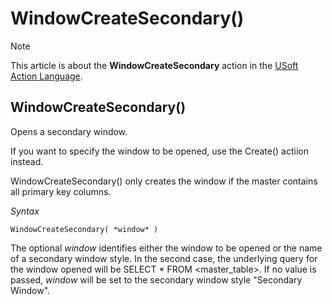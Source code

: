 # WindowCreateSecondary()



> [!NOTE]
> This article is about the **WindowCreateSecondary** action in the [USoft Action Language](/docs/Task%20flow/Action%20Language%20reference/USoft%20Action%20Language.md).

## **WindowCreateSecondary()**

Opens a secondary window.

If you want to specify the window to be opened, use the Create() actiion instead.

WindowCreateSecondary() only creates the window if the master contains all primary key columns.

*Syntax*

```
WindowCreateSecondary( *window* )
```

The optional *window* identifies either the window to be opened or the name of a secondary window style. In the second case, the underlying query for the window opened will be SELECT * FROM \<master_table>. If no value is passed, *window* will be set to the secondary window style "Secondary Window".